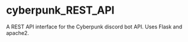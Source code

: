 # cyberpunk_REST_API
A REST API interface for the Cyberpunk discord bot API. Uses Flask and apache2.
